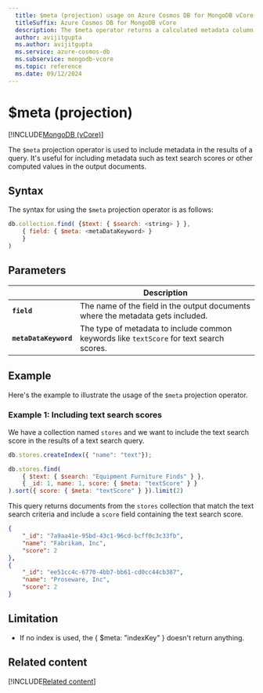 ```yaml
---
  title: $meta (projection) usage on Azure Cosmos DB for MongoDB vCore
  titleSuffix: Azure Cosmos DB for MongoDB vCore
  description: The $meta operator returns a calculated metadata column with returned dataset.
  author: avijitgupta
  ms.author: avijitgupta
  ms.service: azure-cosmos-db
  ms.subservice: mongodb-vcore
  ms.topic: reference
  ms.date: 09/12/2024
---
```


# $meta (projection)

[!INCLUDE[MongoDB (vCore)](~/reusable-content/ce-skilling/azure/includes/cosmos-db/includes/appliesto-mongodb-vcore.md)]

The `$meta` projection operator is used to include metadata in the results of a query. It's useful for including metadata such as text search scores or other computed values in the output documents.

## Syntax

The syntax for using the `$meta` projection operator is as follows:

```javascript
db.collection.find( {$text: { $search: <string> } },
    { field: { $meta: <metaDataKeyword> } 
    }
)
```

## Parameters

| | Description |
| --- | --- |
| **`field`** | The name of the field in the output documents where the metadata gets included. |
| **`metaDataKeyword`** | The type of metadata to include common keywords like `textScore` for text search scores. |

## Example

Here's the example to illustrate the usage of the `$meta` projection operator.

### Example 1: Including text search scores

We have a collection named `stores` and we want to include the text search score in the results of a text search query.

```javascript
db.stores.createIndex({ "name": "text"});

db.stores.find(
    { $text: { $search: "Equipment Furniture Finds" } },
    { _id: 1, name: 1, score: { $meta: "textScore" } }
).sort({ score: { $meta: "textScore" } }).limit(2)

```

This query returns documents from the `stores` collection that match the text search criteria and include a `score` field containing the text search score.

```json
{
    "_id": "7a9aa41e-95bd-43c1-96cd-bcff0c3c33fb",
    "name": "Fabrikam, Inc",
    "score": 2
},
{
    "_id": "ee51cc4c-6770-4bb7-bb61-cd0cc44cb387",
    "name": "Proseware, Inc",
    "score": 2
}
```

## Limitation

- If no index is used, the { $meta: "indexKey" } doesn't return anything.

## Related content

[!INCLUDE[Related content](../includes/related-content.md)]
